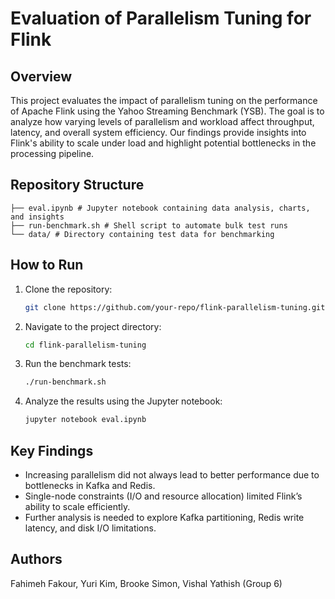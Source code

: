# Evaluation of Parallelism Tuning for Flink  

## Overview  
This project evaluates the impact of parallelism tuning on the performance of Apache Flink using the Yahoo Streaming Benchmark (YSB). The goal is to analyze how varying levels of parallelism and workload affect throughput, latency, and overall system efficiency. Our findings provide insights into Flink's ability to scale under load and highlight potential bottlenecks in the processing pipeline.  

## Repository Structure  
```
├── eval.ipynb # Jupyter notebook containing data analysis, charts, and insights
├── run-benchmark.sh # Shell script to automate bulk test runs
└── data/ # Directory containing test data for benchmarking
``` 

## How to Run  
1. Clone the repository:  
   ```bash
   git clone https://github.com/your-repo/flink-parallelism-tuning.git
   ```
2. Navigate to the project directory: 
    ```bash 
    cd flink-parallelism-tuning
    ```
3. Run the benchmark tests:
    ```bash
    ./run-benchmark.sh
    ```
4. Analyze the results using the Jupyter notebook:
    ```bash
    jupyter notebook eval.ipynb
    ```

## Key Findings
- Increasing parallelism did not always lead to better performance due to bottlenecks in Kafka and Redis.
- Single-node constraints (I/O and resource allocation) limited Flink’s ability to scale efficiently.
- Further analysis is needed to explore Kafka partitioning, Redis write latency, and disk I/O limitations.

## Authors
Fahimeh Fakour, Yuri Kim, Brooke Simon, Vishal Yathish (Group 6)

